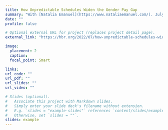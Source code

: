 ```yaml
---
title: How Unpredictable Schedules Widen the Gender Pay Gap
summary: "With [Natalia Emanuel](https://www.nataliaemanuel.com/). July 1st, 2022. *The authors analyzed seven years of pay data for bus and train operators employed by the MBTA at union-negotiated rates and found that even among people in exactly the same role at the same seniority level, women still took home 11% less than men. They identified three factors driving this persistent earnings gap: unpredictable, unconventional, and uncontrollable schedules.*"
date: ""
profile: false

# Optional external URL for project (replaces project detail page).
external_link: "https://hbr.org/2022/07/how-unpredictable-schedules-widen-the-gender-pay-gap?ab=hero-subleft-1"

image:
  placement: 2
  caption: 
  focal_point: Smart

links:
url_code: ""
url_pdf: ""
url_slides: ""
url_video: ""

# Slides (optional).
#   Associate this project with Markdown slides.
#   Simply enter your slide deck's filename without extension.
#   E.g. `slides = "example-slides"` references `content/slides/example-slides.md`.
#   Otherwise, set `slides = ""`.
slides: example
---
```

